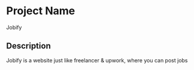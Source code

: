 # Project Name
Jobify

## Description
Jobify is a website just like freelancer & upwork, where you can post jobs